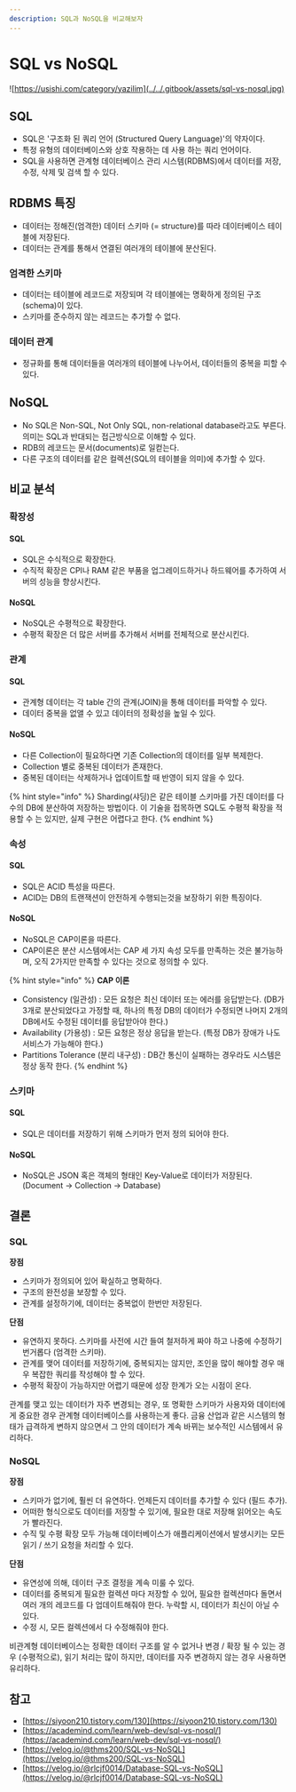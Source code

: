 ```yaml
---
description: SQL과 NoSQL을 비교해보자
---
```


# SQL vs NoSQL

![https://usishi.com/category/yazilim](../../.gitbook/assets/sql-vs-nosql.jpg)

## SQL

* SQL은 '구조화 된 쿼리 언어 \(Structured Query Language\)'의 약자이다.
* 특정 유형의 데이터베이스와 상호 작용하는 데 사용 하는 쿼리 언어이다.
* SQL을 사용하면 관계형 데이터베이스 관리 시스템\(RDBMS\)에서 데이터를 저장, 수정, 삭제 및 검색 할 수 있다.

## RDBMS 특징

* 데이터는 정해진\(엄격한\) 데이터 스키마 \(= structure\)를 따라 데이터베이스 테이블에 저장된다.
* 데이터는 관계를 통해서 연결된 여러개의 테이블에 분산된다.

### 엄격한 스키마

* 데이터는 테이블에 레코드로 저장되며 각 테이블에는 명확하게 정의된 구조\(schema\)이 있다.
* 스키마를 준수하지 않는 레코드는 추가할 수 없다.

### 데이터 관계

* 정규화를 통해 데이터들을 여러개의 테이블에 나누어서, 데이터들의 중복을 피할 수 있다.

## NoSQL

* No SQL은 Non-SQL, Not Only SQL, non-relational database라고도 부른다. 의미는 SQL과 반대되는 접근방식으로 이해할 수 있다.
* RDB의 레코드는 문서\(documents\)로 일컫는다.
* 다른 구조의 데이터를 같은 컬렉션\(SQL의 테이블을 의미\)에 추가할 수 있다.

## 비교 분석

### 확장성

#### SQL

* SQL은 수식적으로 확장한다.
* 수직적 확장은 CPI나 RAM 같은 부품을 업그레이드하거나 하드웨어를 추가하여 서버의 성능을 향상시킨다.

#### NoSQL

* NoSQL은 수평적으로 확장한다.
* 수평적 확장은 더 많은 서버를 추가해서 서버를 전체적으로 분산시킨다.

### 관계

#### SQL

* 관계형 데이터는 각 table 간의 관계\(JOIN\)을 통해 데이터를 파악할 수 있다.
* 데이터 중복을 없앨 수 있고 데이터의 정확성을 높일 수 있다.

#### NoSQL

* 다른 Collection이 필요하다면 기존 Collection의 데이터를 일부 복제한다.
* Collection 별로 중복된 데이터가 존재한다.
* 중복된 데이터는 삭제하거나 업데이트할 때 반영이 되지 않을 수 있다.

{% hint style="info" %}
Sharding\(샤딩\)은 같은 테이블 스키마를 가진 데이터를 다수의 DB에 분산하여 저장하는 방법이다. 이 기술을 접목하면 SQL도 수평적 확장을 적용할 수 는 있지만, 실제 구현은 어렵다고 한다.
{% endhint %}

### 속성

#### SQL

* SQL은 ACID 특성을 따른다.
* ACID는 DB의 트랜잭션이 안전하게 수행되는것을 보장하기 위한 특징이다.

#### NoSQL

* NoSQL은 CAP이론을 따른다.
* CAP이론은 분산 시스템에서는 CAP 세 가지 속성 모두를 만족하는 것은 불가능하며, 오직 2가지만 만족할 수 있다는 것으로 정의할 수 있다.

{% hint style="info" %}
**CAP 이론**

* Consistency \(일관성\) : 모든 요청은 최신 데이터 또는 에러를 응답받는다. \(DB가 3개로 분산되었다고 가정할 때, 하나의 특정 DB의 데이터가 수정되면 나머지 2개의 DB에서도 수정된 데이터를 응답받아야 한다.\)
* Availability \(가용성\) : 모든 요청은 정상 응답을 받는다. \(특정 DB가 장애가 나도 서비스가 가능해야 한다.\)
*  Partitions Tolerance \(분리 내구성\) : DB간 통신이 실패하는 경우라도 시스템은 정상 동작 한다.
{% endhint %}

### 스키마

#### SQL

* SQL은 데이터를 저장하기 위해 스키마가 먼저 정의 되어야 한다.

#### NoSQL

* NoSQL은 JSON 혹은 객체의 형태인 Key-Value로 데이터가 저장된다. \(Document → Collection → Database\)

## 결론

### SQL

**장점**

* 스키마가 정의되어 있어 확실하고 명확하다.
* 구조의 완전성을 보장할 수 있다.
* 관계를 설정하기에, 데이터는 중복없이 한번만 저장된다.

**단점**

* 유연하지 못하다. 스키마를 사전에 시간 들여 철저하게 짜야 하고 나중에 수정하기 번거롭다 \(엄격한 스키마\).
* 관계를 맺어 데이터를 저장하기에, 중복되지는 않지만, 조인을 많이 해야할 경우 매우 복잡한 쿼리를 작성해야 할 수 있다.
* 수평적 확장이 가능하지만 어렵기 때문에 성장 한계가 오는 시점이 온다.

관계를 맺고 있는 데이터가 자주 변경되는 경우, 또 명확한 스키마가 사용자와 데이터에게 중요한 경우 관계형 데이터베이스를 사용하는게 좋다. 금융 산업과 같은 시스템의 형태가 급격하게 변하지 않으면서 그 안의 데이터가 계속 바뀌는 보수적인 시스템에서 유리하다.

### NoSQL

**장점**

* 스키마가 없기에, 훨씬 더 유연하다. 언제든지 데이터를 추가할 수 있다 \(필드 추가\).
* 어떠한 형식으로도 데이터를 저장할 수 있기에, 필요한 대로 저장해 읽어오는 속도가 빨라진다.
* 수직 및 수평 확장 모두 가능해 데이터베이스가 애플리케이션에서 발생시키는 모든 읽기 / 쓰기 요청을 처리할 수 있다.

**단점**

* 유연성에 의해, 데이터 구조 결정을 계속 미룰 수 있다.
* 데이터를 중복되게 필요한 컬렉션 마다 저장할 수 있어, 필요한 컬렉션마다 돌면서 여러 개의 레코드를 다 업데이트해줘야 한다. 누락할 시, 데이터가 최신이 아닐 수 있다.
* 수정 시, 모든 컬렉션에서 다 수정해줘야 한다.

비관계형 데이터베이스는 정확한 데이터 구조를 알 수 없거나 변경 / 확장 될 수 있는 경우 \(수평적으로\), 읽기 처리는 많이 하지만, 데이터를 자주 변경하지 않는 경우 사용하면 유리하다.

## 참고

* [https://siyoon210.tistory.com/130](https://siyoon210.tistory.com/130)
* [https://academind.com/learn/web-dev/sql-vs-nosql/](https://academind.com/learn/web-dev/sql-vs-nosql/)
* [https://velog.io/@thms200/SQL-vs-NoSQL](https://velog.io/@thms200/SQL-vs-NoSQL)
* [https://velog.io/@rlcjf0014/Database-SQL-vs-NoSQL](https://velog.io/@rlcjf0014/Database-SQL-vs-NoSQL)

